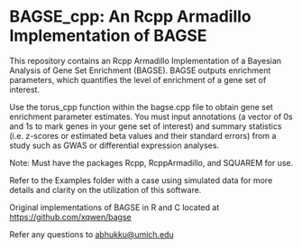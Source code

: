 # BAGSE_cpp: An Rcpp Armadillo Implementation of BAGSE
This repository contains an Rcpp Armadillo Implementation of a Bayesian Analysis of Gene Set Enrichment (BAGSE). BAGSE outputs enrichment parameters, which quantifies the level of enrichment of a gene set of interest. 

Use the torus_cpp function within the bagse.cpp file to obtain gene set enrichment parameter estimates. You must input annotations (a vector of 0s and 1s to mark genes in your gene set of interest) and summary statistics (i.e. z-scores or estimated beta values and their standard errors) from a study such as GWAS or differential expression analyses. 

Note: Must have the packages Rcpp, RcppArmadillo, and SQUAREM for use. 

Refer to the Examples folder with a case using simulated data for more details and clarity on the utilization of this software. 

Original implementations of BAGSE in R and C located at https://github.com/xqwen/bagse

Refer any questions to abhukku@umich.edu
